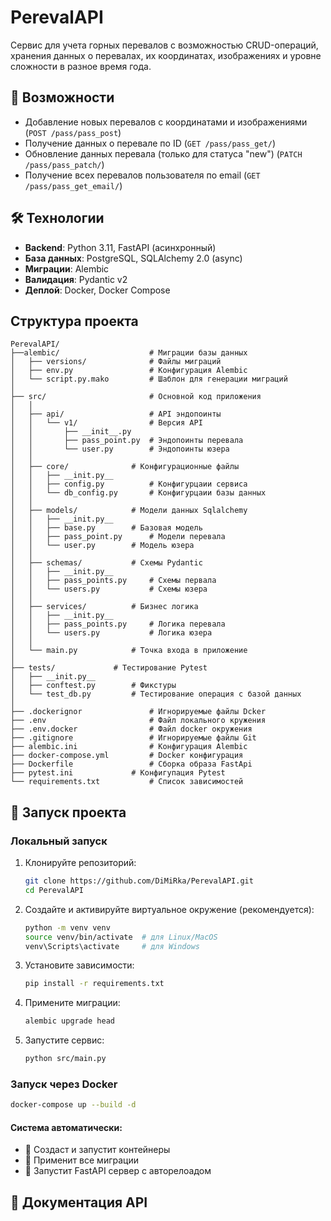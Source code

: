 # PerevalAPI  

Сервис для учета горных перевалов с возможностью CRUD-операций, хранения данных о перевалах, их координатах, изображениях и уровне сложности в разное время года.  

## 📌 Возможности
- Добавление новых перевалов с координатами и изображениями (`POST /pass/pass_post`)
- Получение данных о перевале по ID (`GET /pass/pass_get/`)
- Обновление данных перевала (только для статуса "new") (`PATCH /pass/pass_patch/`)
- Получение всех перевалов пользователя по email (`GET /pass/pass_get_email/`)

## 🛠️ Технологии
- **Backend**: Python 3.11, FastAPI (асинхронный)
- **База данных**: PostgreSQL, SQLAlchemy 2.0 (async)
- **Миграции**: Alembic
- **Валидация**: Pydantic v2
- **Деплой**: Docker, Docker Compose 

## Структура проекта
```
PerevalAPI/
├──alembic/                    # Миграции базы данных
│   ├── versions/              # Файлы миграций
│   ├── env.py                 # Конфигурация Alembic
│   └── script.py.mako         # Шаблон для генерации миграций
│
├── src/                       # Основной код приложения
│   │
│   ├── api/                   # API эндопоинты
│   │   └── v1/                # Версия API
│   │       ├── __init__.py
│   │       ├── pass_point.py  # Эндопоинты перевала
│   │       └── user.py        # Эндопоинты юзера
│   │
│   ├── core/		       # Конфигурационные файлы
│   │   ├── __init.py__
│   │   ├── config.py	       # Конфигурцаии сервиса
│   │   └── db_config.py       # Конфигурцаии базы данных
│   │
│   ├── models/		       # Модели данных Sqlalchemy
│   │   ├── __init.py__
│   │   ├── base.py	       # Базовая модель
│   │   ├── pass_point.py      # Модели перевала
│   │   └── user.py	       # Модель юзера
│   │
│   ├── schemas/	       # Схемы Pydantic
│   │   ├── __init.py__
│   │   ├── pass_points.py     # Схемы первала
│   │   └── users.py	       # Схемы юзера
│   │
│   ├── services/	       # Бизнес логика
│   │   ├── __init.py__
│   │   ├── pass_points.py     # Логика перевала
│   │   └── users.py	       # Логика юзера
│   │
│   └── main.py 	       # Точка входа в приложение
│
├── tests/		       # Тестирование Pytest 
│   ├── __init.py__
│   ├── conftest.py	       # Фикстуры
│   └── test_db.py	       # Тестирование операция с базой данных
│
├── .dockerignor               # Игнорируемые файлы Dcker
├── .env                       # Файл локального кружения
├── .env.docker                # Файл docker окружения
├── .gitignore                 # Игнорируемые файлы Git
├── alembic.ini                # Конфигурация Alembic
├── docker-compose.yml         # Docker конфигурация
├── Dockerfile                 # Сборка образа FastApi
├── pytest.ini		       # Конфигупация Pytest
└── requirements.txt           # Список зависимостей
```

## 🚀 Запуск проекта

### Локальный запуск
1. Клонируйте репозиторий:
   ```bash
   git clone https://github.com/DiMiRka/PerevalAPI.git
   cd PerevalAPI
   ```
2. Создайте и активируйте виртуальное окружение (рекомендуется):
    ```bash
    python -m venv venv
    source venv/bin/activate  # для Linux/MacOS
    venv\Scripts\activate     # для Windows
   ```
3. Установите зависимости:
    ```bash
    pip install -r requirements.txt
   ```
4. Примените миграции:
   ```bash
   alembic upgrade head
   ```
5. Запустите сервис:
    ```bash
    python src/main.py
   ```
### Запуск через Docker
   ```bash
   docker-compose up --build -d
   ```
#### Система автоматически:
- 🐳 Создаст и запустит контейнеры
- 🔄 Применит все миграции
- 🚀 Запустит FastAPI сервер с авторелоадом

## 📄 Документация API
